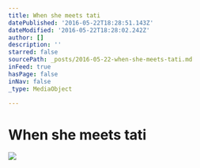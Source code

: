 ```yaml
---
title: When she meets tati
datePublished: '2016-05-22T18:28:51.143Z'
dateModified: '2016-05-22T18:28:02.242Z'
author: []
description: ''
starred: false
sourcePath: _posts/2016-05-22-when-she-meets-tati.md
inFeed: true
hasPage: false
inNav: false
_type: MediaObject

---
```

# When she meets tati
![](https://the-grid-user-content.s3-us-west-2.amazonaws.com/5d95d511-d3cd-408f-a4a8-1ee2ea80ee78.jpg)